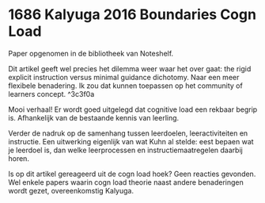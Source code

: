 # 1686 Kalyuga 2016 Boundaries Cogn Load
Paper opgenomen in de bibliotheek van Noteshelf.

Dit artikel geeft wel precies het dilemma weer waar het over gaat: the rigid explicit instruction versus minimal guidance dichotomy. Naar een meer flexibele benadering. Ik zou dat kunnen toepassen op het community of learners concept.  ^3c3f0a

Mooi verhaal! Er wordt goed uitgelegd dat cognitive load een rekbaar begrip is. Afhankelijk van de bestaande kennis van leerling.

Verder de nadruk op de samenhang tussen leerdoelen, leeractiviteiten en instructie. Een uitwerking eigenlijk van wat Kuhn al stelde: eest bepaen wat je leerdoel is, dan welke leerprocessen en instructiemaatregelen daarbij horen. 

Is op dit artikel gereageerd uit de cogn load hoek? Geen reacties gevonden. Wel enkele papers waarin cogn load theorie naast andere benaderingen wordt gezet, overeenkomstig Kalyuga. 